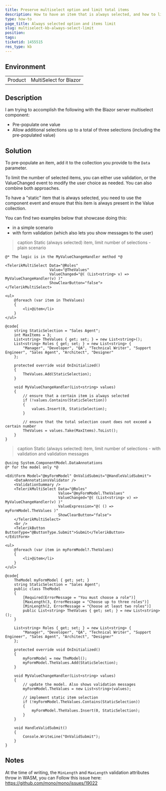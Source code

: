 ```yaml
---
title: Preserve multiselect option and limit total items
description: How to have an item that is always selected, and how to limit the number of selections.
type: how-to
page_title: Always selected option and items limit
slug: multiselect-kb-always-select-limit
position: 
tags: 
ticketid: 1455515
res_type: kb
---
```


## Environment

<table>
	<tbody>
		<tr>
			<td>Product</td>
			<td>MultiSelect for Blazor</td>
		</tr>
	</tbody>
</table>


## Description

I am trying to accomplish the following with the Blazor server multiselect component:

* Pre-populate one value
* Allow additional selections up to a total of three selections (including the pre-populated value)

## Solution

To pre-populate an item, add it to the collection you provide to the `Data` parameter.

To limit the number of selected items, you can either use validation, or the ValueChanged event to modify the user choice as needed. You can also combine both approaches.

To have a "static" item that is always selected, you need to use the component event and ensure that this item is always present in the Value collection.

You can find two examples below that showcase doing this:
* in a simple scenario
* with form validation (which also lets you show messages to the user)


>caption Static (always selected) item, limit number of selections - plain scenario

````RAZOR
@* The logic is in the MyValueChangeHandler method *@

<TelerikMultiSelect Data="@Roles"
                    Value="@TheValues" 
                    ValueChanged="@( (List<string> v) => MyValueChangeHandler(v) )" 
                    ShowClearButton="false">
</TelerikMultiSelect>

<ul>
    @foreach (var item in TheValues)
    {
        <li>@item</li>
    }
</ul>

@code{
    string StaticSelection = "Sales Agent";
    int MaxItems = 3;
    List<string> TheValues { get; set; } = new List<string>();
    List<string> Roles { get; set; } = new List<string> {
        "Manager", "Developer", "QA", "Technical Writer", "Support Engineer", "Sales Agent", "Architect", "Designer"
    };

    protected override void OnInitialized()
    {
        TheValues.Add(StaticSelection);
    }

    void MyValueChangeHandler(List<string> values)
    {
        // ensure that a certain item is always selected
        if (!values.Contains(StaticSelection))
        {
            values.Insert(0, StaticSelection);
        }

        // ensure that the total selection count does not exceed a certain number
        TheValues = values.Take(MaxItems).ToList();
    }
}
````

>caption Static (always selected) item, limit number of selections - with validation and validation messages

````RAZOR
@using System.ComponentModel.DataAnnotations
@* for the model only *@

<EditForm Model="@myFormModel" OnValidSubmit="@HandleValidSubmit">
    <DataAnnotationsValidator />
    <ValidationSummary />
    <TelerikMultiSelect Data="@Roles"
                        Value="@myFormModel.TheValues"
                        ValueChanged="@( (List<string> v) => MyValueChangeHandler(v) )"
                        ValueExpression="@( () => myFormModel.TheValues )"
                        ShowClearButton="false">
    </TelerikMultiSelect>
    <br />
    <TelerikButton ButtonType="@ButtonType.Submit">Submit</TelerikButton>
</EditForm>

<ul>
    @foreach (var item in myFormModel?.TheValues)
    {
        <li>@item</li>
    }
</ul>

@code{
    TheModel myFormModel { get; set; }
    string StaticSelection = "Sales Agent";
    public class TheModel
    {
        [Required(ErrorMessage = "You must choose a role")]
        [MaxLength(3, ErrorMessage = "Choose up to three roles")]
        [MinLength(2, ErrorMessage = "Choose at least two roles")]
        public List<string> TheValues { get; set; } = new List<string>();
    }

    List<string> Roles { get; set; } = new List<string> {
        "Manager", "Developer", "QA", "Technical Writer", "Support Engineer", "Sales Agent", "Architect", "Designer"
    };

    protected override void OnInitialized()
    {
        myFormModel = new TheModel();
        myFormModel.TheValues.Add(StaticSelection);
    }

    void MyValueChangeHandler(List<string> values)
    {
        // update the model. Also shows validation messages
        myFormModel.TheValues = new List<string>(values);
        
        // implement static item selection
        if (!myFormModel.TheValues.Contains(StaticSelection))
        {
            myFormModel.TheValues.Insert(0, StaticSelection);
        }
    }

    void HandleValidSubmit()
    {
        Console.WriteLine("OnValidSubmit");
    }
}
````

## Notes

At the time of writing, the `MinLength` and `MaxLength` validation attributes throw in WASM, you can Follow this issue here: https://github.com/mono/mono/issues/19022
